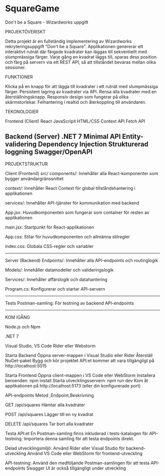 # SquareGame
Don't be a Square - Wizardworks uppgift

PROJEKTÖVERISKT

Detta projekt är en fullständig implementering av Wizardworks rekryteringsuppgift "Don't be a Square".
Applikationen genererar ett interaktivt rutnät där färgade kvadrater kan läggas till sekventiellt med slumpmässiga färger. 
Varje gång en kvadrat läggs till, sparas dess position och färg på servern via ett REST API, så att tillståndet bevaras mellan olika sessioner.

FUNKTIONER

Klicka på en knapp för att lägga till kvadrater i ett rutnät med slumpmässiga färger.
Persistent lagring av kvadrater via API.
Rensa alla kvadrater med en återställningsknapp.
Responsiv design som fungerar på olika skärmstorlekar.
Felhantering i realtid och återkoppling till användaren.

TEKONOLOGIER

Frontend (Client)
React
JavaScripit
HTML/CSS
Context API
Fetch API

Backend (Server)
.NET 7
Minimal API
Entity-validering
Dependency Injection
Strukturerad loggning
Swagger/OpenAPI
-------------------------------------------------------------------------------
PROJEKTSTRUKTUR

Client (Frontend)
src/
components/: Innehåller alla React-komponenter som bygger användargränssnittet

context/: Innehåller React Context för global tillståndshantering i applikationen

services/: Innehåller API-tjänster för kommunikation med backend

App.jsx: Huvudkomponenten som fungerar som container för resten av applikationen

main.jsx: Startpunkt för React-applikationen

App.css: Stilar för huvudkomponenten och allmänna stilregler

index.css: Globala CSS-regler och variabler

---------------------------------------------------------------------------------

Server (Backend)
Endpoints/: Innehåller alla API-endpoints och routinglogik

Models/: Innehåller datamodeller och valideringslogik

Services/: Innehåller affärslogik och datahantering

Program.cs: Konfigurerar och startar API-servern

---------------------------------------------------------------------------------
Tests
Postman-samling: För testning av backend API-endpoints

---------------------------------------------------------------------------------
KOM IGÅNG

Node.js  och Npm

.NET 7

Visual Studio, VS Code Rider eller Webstorm

Starta Backend
Öppna server-mappen i Visual Studio eller Rider
Återställ NuGet-paket
Bygg och kör projektet
API:et kommer att vara tillgängligt på http://localhost:5015

Starta Frontend
Öppna client-mappen i VS Code eller WebStorm
Installera beroenden:
npm install
Starta utvecklingsservern:
npm run dev
Kom åt applikationen på http://localhost:5173 (eller din konfigurerade port)


API-endpoints
Metod ,Endpoint,Beskrivning

GET
/api/squares
Hämtar alla kvadrater

POST
/api/squares
Lägger till en ny kvadrat

DELETE
/api/squares
Tar bort alla kvadrater

Testa API:et
En Postman-samling finns inkluderad i tests-katalogen för API-testning. Importera denna samling för att testa endpoints direkt.

Delad utvecklingsmiljö:
Använd Rider eller Visual Studio för backend-utveckling
Använd VS Code eller WebStorm för frontend-utveckling

API-testning:
Använd den medföljande Postman-samlingen för att testa API-endpoints
Swagger UI är också tillgängligt under utveckling
